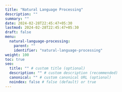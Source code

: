 ```yaml
---
title: "Natural Language Processing"
description: ""
summary: ""
date: 2024-02-28T22:45:47+05:30
lastmod: 2024-02-28T22:45:47+05:30
draft: false
menu:
  natural-language-processing:
    parent: ""
    identifier: "natural-language-processing"
weight: 100
toc: true
seo:
  title: "" # custom title (optional)
  description: "" # custom description (recommended)
  canonical: "" # custom canonical URL (optional)
  noindex: false # false (default) or true
---
```

